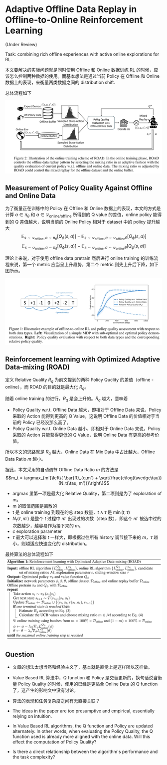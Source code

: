# Adaptive Offline Data Replay in Offline-to-Online Reinforcement Learning
(Under Review)

Task: combining rich offline experiences with active online explorations for RL.

本文要解决的实际问题就是同时使用 Offline 和 Online 数据训练 RL 的时候，应该怎么控制两种数据的使用。而基本想法是通过当前 Policy 在 Offline 和 Online 数据上的表现，来衡量两类数据之间的 distribution shift.

总体流程如下

![](../imgs/AdaptiveReplay.png)

## Measurement of Policy Quality Against Offline and Online Data
为了衡量正在训练中的 Policy 在 Offline 和 Online 数据上的表现，本文的方式是计算 $a\in \pi_\theta$ 和 $a\in \mathcal{D}_{\text{online/offline}}$ 所得到的 Q value 的差值，online policy 能得到的 Q 差值越大，说明当前的 Online Policy 相对于 dataset 中的 policy 提升越大
$$\mathbb{E}_{s\sim \mathcal{D}_{\text{offline}}, a\sim\pi_\theta}[Q_\phi(s,a)] - \mathbb{E}_{s\sim \mathcal{D}_{\text{offline}}, a\sim\mathcal{D}_{\text{offline}}\theta}[Q_\phi(s,a)]$$
$$\mathbb{E}_{s\sim \mathcal{D}_{\text{online}}, a\sim\pi_\theta}[Q_\phi(s,a)] - \mathbb{E}_{s\sim \mathcal{D}_{\text{online}}, a\sim\mathcal{D}_{\text{online}}\theta}[Q_\phi(s,a)]$$

理论上来说，对于使用 offline data pretrain 然后进行 online training 的训练流程来说，第一个 metric 应当呈上升趋势，第二个 metric 则先上升后下降，如下图所示。

![](../imgs/AdaptiveReplay2.png)

## Reinforcement learning with Optimized Adaptive Data-mixing (ROAD)
定义 Relative Quality $R_q$ 为前文提到的两种 Policy Quclity 的差值（offline - online），而 ROAD 的目的就是最大化 $R_q$。

随着 online training 的进行，$R_q$ 是会上升的。$R_q$ 越大，意味着
- Policy Quality w.r.t. Offline Data 越大，即相对于 Offline Data 来说，Policy 采取的 Action 能得到更高的 Q Value，这说明 Offline Data 的价值相对于当前的 Policy 已经没那么高了。
- Policy Quality w.r.t. Online Data 越小，即相对于 Online Data 来说，Policy 采取的 Action 只能获得更低的 Q Value，说明 Online Data 有更高的参考价值。

所以本文的思路就是 $R_q$ 越大，Online Data 在 Mix Data 中占比越大，Offline Data Ratio $m$ 越小。

据此，本文采用的自动调节 Offline Data Ratio $m$ 的方法是
$$m_t = \argmax_{m'}\left\{ \bar{R}_{q,m'} + \sqrt{\frac{c\log(t\wedge\tau)}{N_t(\tau, m')}}\right\}$$
- argmax 里第一项是最大化 Relative Quality，第二项则是为了 exploration of m。
- m 的取值范围是离散的
- t 是 online training 到现在的总 step 数量，$t\wedge \tau$ 是 $\min(t, \tau)$
- $N_t(\tau,m')$ 是整个 $t$ 过程中 $m'$ 出现过的次数（step 数），即这个 $m'$ 被选中过的次数越少，越容易作为接下来的 $m$。
- $c$ exploration parameter
- $\tau$ 最大可以选择和 $t$ 一样大，即根据过往所有 history 调节接下来的 $m$，$\tau$ 越小，则越适应快速变化的 distribution。

最终算法的总体流程如下
![](../imgs/AdaptiveReplay3.png)

## Question
- 文章的想法太想当然和经验主义了，基本就是直觉上是这样所以这样做。
- Value Based RL 算法中，Q function 和 Policy 是交替更新的，换句话说当衡量 Policy Quality 的时候，使用的已经是更贴合 Online Data 的 Q function 了，这产生的影响文中没有讨论。
- 算法的表现和任务复杂度之间有无直接关联？

- The ideas in the paper are too presumptive and empirical, essentially relying on intuition.
- In Value Based RL algorithms, the Q function and Policy are updated alternately. In other words, when evaluating the Policy Quality, the Q function used is already more aligned with the online data. Will this effect the computation of Policy Quality?
- Is there a direct relationship between the algorithm's performance and the task complexity?